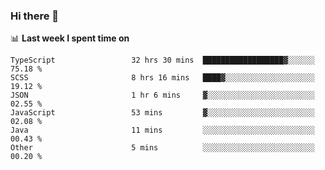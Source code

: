 ### Hi there 👋

<!--
**DBvc/DBvc** is a ✨ _special_ ✨ repository because its `README.md` (this file) appears on your GitHub profile.

Here are some ideas to get you started:

- 🔭 I’m currently working on ...
- 🌱 I’m currently learning ...
- 👯 I’m looking to collaborate on ...
- 🤔 I’m looking for help with ...
- 💬 Ask me about ...
- 📫 How to reach me: ...
- 😄 Pronouns: ...
- ⚡ Fun fact: ...
-->

📊 **Last week I spent time on**
<!--START_SECTION:waka-->

```text
TypeScript                 32 hrs 30 mins  ██████████████████▓░░░░░░   75.18 %
SCSS                       8 hrs 16 mins   ████▓░░░░░░░░░░░░░░░░░░░░   19.12 %
JSON                       1 hr 6 mins     ▓░░░░░░░░░░░░░░░░░░░░░░░░   02.55 %
JavaScript                 53 mins         ▓░░░░░░░░░░░░░░░░░░░░░░░░   02.08 %
Java                       11 mins         ░░░░░░░░░░░░░░░░░░░░░░░░░   00.43 %
Other                      5 mins          ░░░░░░░░░░░░░░░░░░░░░░░░░   00.20 %
```

<!--END_SECTION:waka-->
